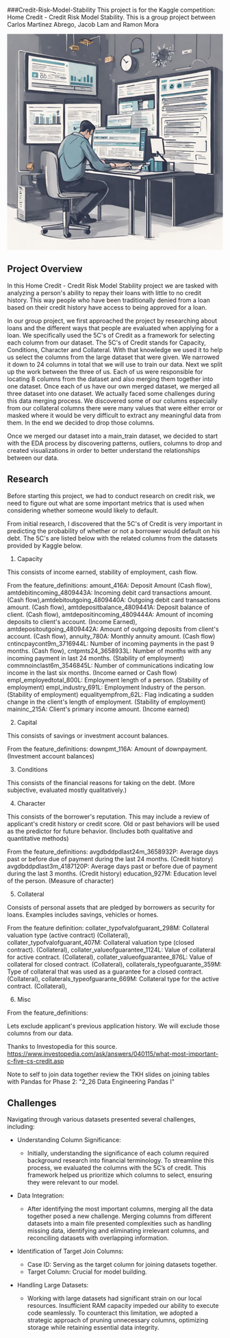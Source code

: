 ###Credit-Risk-Model-Stability
This project is for the Kaggle competition: Home Credit - Credit Risk Model Stability. This is a group project between Carlos Martinez Abrego, Jacob Lam and Ramon Mora

![Approving Credit Loan](images/Home_Credit_Background.png)

## Project Overview

In this Home Credit - Credit Risk Model Stability project we are tasked with analyzing a person's ability to repay their loans with little to no credit history. This way people who have been traditionally denied from a loan based on their credit history have access to being approved for a loan. 

In our group project, we first approached the project by researching about loans and the different ways that people are evaluated when applying for a loan. We specifically used the 5C's of Credit as a framework for selecting each column from our dataset. The 5C's of Credit stands for Capacity, Conditions, Character and Collateral. With that knowledge we used it to help us select the columns from the large dataset that were given. We narrowed it down to 24 columns in total that we will use to train our data. Next we split up the work between the three of us. Each of us were responsible for locating 8 columns from the dataset and also merging them together into one dataset. Once each of us have our own merged dataset, we merged all three dataset into one dataset. We actually faced some challenges during this data merging process. We discovered some of our columns especially from our collateral columns there were many values that were either error or masked where it would be very difficult to extract any meaningful data from them. In the end we decided to drop those columns.

Once we merged our dataset into a main_train dataset, we decided to start with the EDA process by discovering patterns, outliers, columns to drop and created visualizations in order to better understand the relationships between our data.

## Research

Before starting this project, we had to conduct research on credit risk, we need to figure out what are some important metrics that is used when considering whether someone would likely to default.

From initial research, I discovered that the 5C's of Credit is very important in predicting the probability of whether or not a borrower would default on his debt. The 5C's are listed below with the related columns from the datasets provided by Kaggle below.

1) Capacity

This consists of income earned, stability of employment, cash flow.

From the feature_definitions: amount_416A: Deposit Amount (Cash flow), amtdebitincoming_4809443A: Incoming debit card transactions amount. (Cash flow),amtdebitoutgoing_4809440A: Outgoing debit card transactions amount. (Cash flow), amtdepositbalance_4809441A: Deposit balance of client. (Cash flow), amtdepositincoming_4809444A: Amount of incoming deposits to client's account. (Income Earned),
amtdepositoutgoing_4809442A: Amount of outgoing deposits from client's account. (Cash flow),
annuity_780A: Monthly annuity amount. (Cash flow)
cntincpaycont9m_3716944L: Number of incoming payments in the past 9 months. (Cash flow),
cntpmts24_3658933L: Number of months with any incoming payment in last 24 months. (Stability of employment)
commnoinclast6m_3546845L: Number of communications indicating low income in the last six months. (Income earned or Cash flow)
empl_employedtotal_800L: Employment length of a person. (Stability of employment)
empl_industry_691L: Employment Industry of the person. (Stability of employment)
equalityempfrom_62L: Flag indicating a sudden change in the client's length of employment. (Stability of employment)
maininc_215A: Client's primary income amount. (Income earned)

2) Capital

This consists of savings or investment account balances. 

From the feature_definitions: 
downpmt_116A: Amount of downpayment. (Investment account balances)

3) Conditions

This consists of the financial reasons for taking on the debt. (More subjective, evaluated mostly qualitatively.)

4) Character

This consists of the borrower's reputation. This may include a review of applicant's credit history or credit score. Old or past behaviors will be used as the predictor for future behavior. (Includes both qualitative and quantitative methods)

From the feature_definitions: avgdbddpdlast24m_3658932P: Average days past or before due of payment during the last 24 months. (Credit history)
avgdbddpdlast3m_4187120P: Average days past or before due of payment during the last 3 months. (Credit history)
education_927M: Education level of the person. (Measure of character)

5) Collateral

Consists of personal assets that are pledged by borrowers as security for loans. Examples includes savings, vehicles or homes.

From the feature definition: collater_typofvalofguarant_298M: Collateral valuation type (active contract) (Collateral),
collater_typofvalofguarant_407M: Collateral valuation type (closed contract). (Collateral),
collater_valueofguarantee_1124L: Value of collateral for active contract. (Collateral),
collater_valueofguarantee_876L: Value of collateral for closed contract. (Collateral),
collaterals_typeofguarante_359M: Type of collateral that was used as a guarantee for a closed contract. (Collateral),
collaterals_typeofguarante_669M: Collateral type for the active contract. (Collateral),

6) Misc

From the feature_definitions:

Lets exclude applicant's previous application history. We will exclude those columns from our data.

Thanks to Investopedia for this source. https://www.investopedia.com/ask/answers/040115/what-most-important-c-five-cs-credit.asp 

Note to self to join data together review the TKH slides on joining tables with Pandas for Phase 2: "2_26 Data Engineering Pandas I"

## Challenges

Navigating through various datasets presented several challenges, including:

- Understanding Column Significance:
    - Initially, understanding the significance of each column required background research into financial terminology. To streamline this process, we evaluated the columns with the 5C’s of credit. This framework helped us prioritize which columns to select, ensuring they were relevant to our model.

- Data Integration:
    - After identifying the most important columns, merging all the data together posed a new challenge. Merging columns from different datasets into a main file presented complexities such as handling missing data, identifying and eliminating irrelevant columns, and reconciling datasets with overlapping information.

- Identification of Target Join Columns:
    - Case ID: Serving as the target column for joining datasets together.
    - Target Column: Crucial for model building.

- Handling Large Datasets:
    - Working with large datasets had significant strain on our local resources. Insufficient RAM capacity impeded our ability to execute code seamlessly. To counteract this limitation, we adopted a strategic approach of pruning unnecessary columns, optimizing storage while retaining essential data integrity.